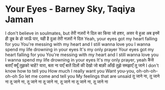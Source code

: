 # Your Eyes - Barney Sky, Taqiya Jaman

I don't believe in soulmates, but
तेरी नज़रों ने दिल का किया जो हशर, असर ये हुआ
अब इनमें ही डूब के हो जाऊँ पार, यही है दुआ
तेरी नज़रों ने दिल
Yeah, your eyes got my heart falling for you
You're messing with my heart and I still wanna love you
I wanna spend my life drowning in your eyes
It's my only prayer
Your eyes got my heart falling for you
You're messing with my heart and I still wanna love you
I wanna spend my life drowning in your eyes
It's my only prayer, yeah
कैसे बताएँ क्यूँ तुझको चाहें?
यारा, बता ना पाएँ
बातें दिलों की देखो जो बाक़ी
आँखें तुझे समझाएँ
तू जाने
I don't know how to tell you
How much I really want you
Want you-you, oh-oh-oh-oh-oh
So let me come and tell you
My feelings that are unsaid
तू जाने ना, तू जाने ना
तू जाने ना, तू जाने ना
तू जाने ना, तू जाने ना
तू जाने ना, तू जाने ना
